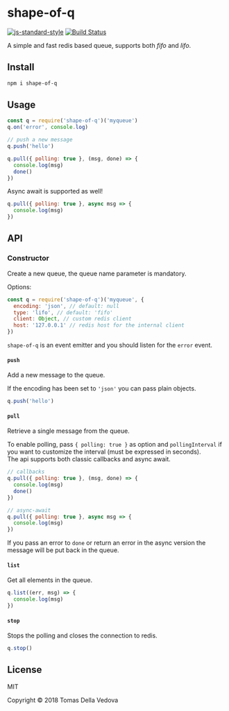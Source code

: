 # shape-of-q

[![js-standard-style](https://img.shields.io/badge/code%20style-standard-brightgreen.svg?style=flat)](http://standardjs.com/)  [![Build Status](https://travis-ci.org/delvedor/shape-of-q.svg?branch=master)](https://travis-ci.org/delvedor/shape-of-q)

A simple and fast redis based queue, supports both *fifo* and *lifo*.

## Install

```bash
npm i shape-of-q
```

## Usage

```js
const q = require('shape-of-q')('myqueue')
q.on('error', console.log)

// push a new message
q.push('hello')

q.pull({ polling: true }, (msg, done) => {
  console.log(msg)
  done()
})
```

Async await is supported as well!

```js
q.pull({ polling: true }, async msg => {
  console.log(msg)
})
```

## API

### Constructor

Create a new queue, the queue name parameter is mandatory.

Options:

```js
const q = require('shape-of-q')('myqueue', {
  encoding: 'json', // default: null
  type: 'lifo', // default: 'fifo'
  client: Object, // custom redis client
  host: '127.0.0.1' // redis host for the internal client
})
```

`shape-of-q` is an event emitter and you should listen for the `error` event.

#### `push`

Add a new message to the queue.

If the encoding has been set to `'json'` you can pass plain objects.

```js
q.push('hello')
```

#### `pull`

Retrieve a single message from the queue.

To enable polling, pass `{ polling: true }` as option and `pollingInterval` if you want to customize the interval (must be expressed in seconds).<br>
The api supports both classic callbacks and async await.

```js
// callbacks
q.pull({ polling: true }, (msg, done) => {
  console.log(msg)
  done()
})

// async-await
q.pull({ polling: true }, async msg => {
  console.log(msg)
})
```

If you pass an error to `done` or return an error in the async version the message will be put back in the queue.

#### `list`

Get all elements in the queue.

```js
q.list((err, msg) => {
  console.log(msg)
})
```

#### `stop`

Stops the polling and closes the connection to redis.

```js
q.stop()
```

## License

MIT

Copyright © 2018 Tomas Della Vedova
